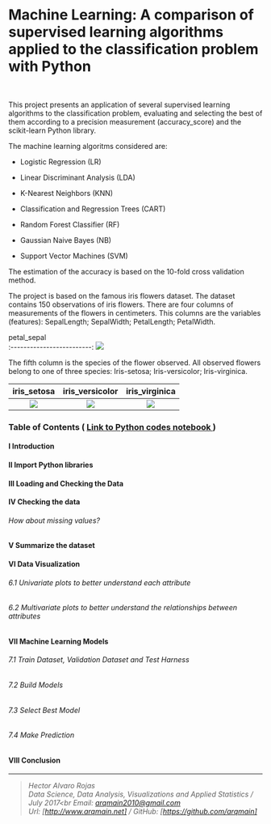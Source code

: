 # Machine Learning: A comparison of supervised learning algorithms applied to the classification problem with Python

<br>


This project presents an application of several supervised learning algorithms to the classification problem, evaluating and selecting the best of them according to a precision measurement (accuracy_score) and the scikit-learn Python library.


The machine learning algoritms considered are:



* Logistic Regression (LR)

* Linear Discriminant Analysis (LDA)

* K-Nearest Neighbors (KNN)

* Classification and Regression Trees (CART)

* Random Forest Classifier (RF)

* Gaussian Naive Bayes (NB)

* Support Vector Machines (SVM)

The estimation of the accuracy is based on the 10-fold cross validation method. 

The project is based on the famous iris flowers dataset. The dataset contains 150 observations of iris flowers. There are four columns of measurements of the flowers in centimeters. This columns are the variables (features): SepalLength; SepalWidth; PetalLength; PetalWidth.

petal_sepal             
:-------------------------:
![](http://arqmain.net/iris/petal_sepal.png)

The fifth column is the species of the flower observed. All observed flowers belong to one of three species: Iris-setosa; Iris-versicolor; Iris-virginica.

iris_setosa             |  iris_versicolor	       |  iris_virginica
:-------------------------:|:-------------------------:|:-------------------------:
![](http://arqmain.net/iris/iris_setosa.png)  |  ![](http://arqmain.net/iris/iris_versicolor.png) |  ![](http://arqmain.net/iris/iris_virginica.png)




### Table of Contents   (  [  Link to Python codes notebook ](https://github.com/arqmain/Machine_Learning/blob/master/Python_MLearning/MLearning_Classification_Comparison/MLearning_Classification_Comparison_Python.ipynb))

#### I Introduction

#### II Import Python libraries

#### III Loading and Checking the Data

#### IV Checking the data

###### How about missing values?

#### V Summarize the dataset

#### VI Data Visualization

###### 6.1 Univariate plots to better understand each attribute

###### 6.2 Multivariate plots to better understand the relationships between attributes

#### VII Machine Learning Models

###### 7.1 Train Dataset, Validation Dataset and Test Harness

###### 7.2 Build Models

###### 7.3 Select Best Model
###### 7.4 Make Prediction

#### VIII Conclusion

<hr>

><i>Hector Alvaro Rojas<br>
>Data Science, Data Analysis, Visualizations and Applied Statistics / July 2017<br
>Email: <arqmain2010@gmail.com> <br>
>Url: [http://www.arqmain.net]   /   GitHub: [https://github.com/arqmain]</i>


